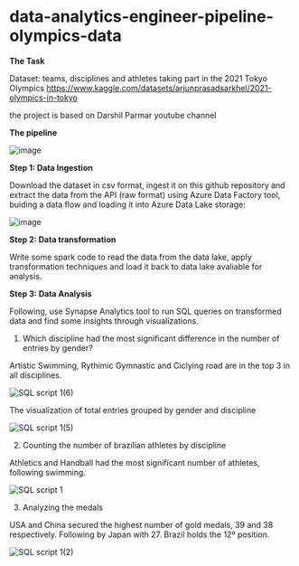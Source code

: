 # data-analytics-engineer-pipeline-olympics-data

**The Task**

Dataset: teams, disciplines and athletes taking part in the 2021 Tokyo Olympics 
https://www.kaggle.com/datasets/arjunprasadsarkhel/2021-olympics-in-tokyo

the project is based on Darshil Parmar youtube channel

**The pipeline**

![image](https://github.com/lauranonato/data-engineer-pipeline-olympics/assets/56266061/ca4b2d06-4b3e-422d-bcd5-6aae746ab500)

**Step 1: Data Ingestion**

Download the dataset in csv format, ingest it on this github repository and extract the data from the API (raw format) using Azure Data Factory tool, buiding a data flow and loading it into Azure Data Lake storage:

![image](https://github.com/lauranonato/data-analytics-engineer-project-olympics/assets/56266061/34d23292-3665-489f-9c4e-1ac18ff01101)

**Step 2: Data transformation**

Write some spark code to read the data from the data lake, apply transformation techniques and load it back to data lake avaliable for analysis.

**Step 3: Data Analysis**

Following, use Synapse Analytics tool to run SQL queries on transformed data and find some insights through visualizations.


1. Which discipline had the most significant difference in the number of entries by gender?

Artistic Swimming, Rythimic Gymnastic and Ciclying road are in the top 3 in all disciplines.

![SQL script 1(6)](https://github.com/lauranonato/data-analytics-engineer-project-olympics/assets/56266061/20c0fd8d-a95f-4206-96e0-7bb58e808fa4)


The visualization of total entries grouped by gender and discipline

![SQL script 1(5)](https://github.com/lauranonato/data-analytics-engineer-project-olympics/assets/56266061/6b6b4e0b-e1da-4b43-9048-e5db52a0f816)


2. Counting the number of brazilian athletes by discipline

Athletics and Handball had the most significant number of athletes, following swimming.

![SQL script 1](https://github.com/lauranonato/data-analytics-engineer-project-olympics/assets/56266061/80140b67-24c8-48ce-9004-18bd588ee36d)

3. Analyzing the medals


USA and China secured the highest number of gold medals, 39 and 38 respectively. 
Following by Japan with 27.
Brazil holds the 12º position.

![SQL script 1(2)](https://github.com/lauranonato/data-analytics-engineer-project-olympics/assets/56266061/82b8fdab-8f34-4156-b266-5035ee90f136)



